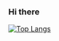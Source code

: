 ### Hi there

[![Top Langs](https://github-readme-stats.vercel.app/api/top-langs/?username=LauraFalk&layout=pie)](https://github.com/LauraFalk/github-readme-stats)
